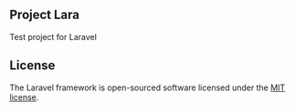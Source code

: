 ## Project Lara
Test project for Laravel

## License

The Laravel framework is open-sourced software licensed under the [MIT license](http://opensource.org/licenses/MIT).
